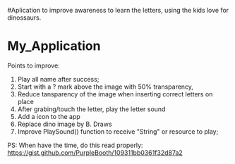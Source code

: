 #Aplication to improve awareness to learn the letters, using the kids love for dinossaurs.

# My_Application
Points to improve:
1. Play all name after success;
2. Start with a ? mark above the image with 50% transparency, 
3. Reduce tansparency of the image when inserting correct letters on place
4. After grabing/touch the letter, play the letter sound
5. Add a icon to the app
6. Replace dino image by B. Draws
7. Improve PlaySound() function to receive "String" or resource to play; 


PS: When have the time, do this read properly:
https://gist.github.com/PurpleBooth/109311bb0361f32d87a2

